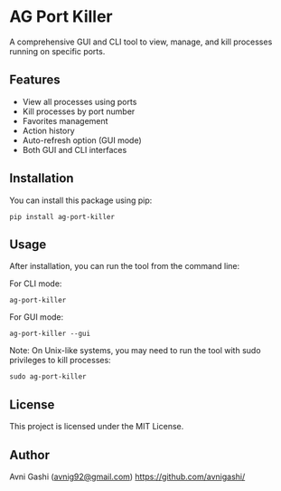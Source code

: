 # AG Port Killer

A comprehensive GUI and CLI tool to view, manage, and kill processes running on specific ports.

## Features

- View all processes using ports
- Kill processes by port number
- Favorites management
- Action history
- Auto-refresh option (GUI mode)
- Both GUI and CLI interfaces

## Installation

You can install this package using pip:

```
pip install ag-port-killer
```

## Usage

After installation, you can run the tool from the command line:

For CLI mode:
```
ag-port-killer
```

For GUI mode:
```
ag-port-killer --gui
```

Note: On Unix-like systems, you may need to run the tool with sudo privileges to kill processes:

```
sudo ag-port-killer
```

## License

This project is licensed under the MIT License.

## Author

Avni Gashi (avnig92@gmail.com)
https://github.com/avnigashi/
